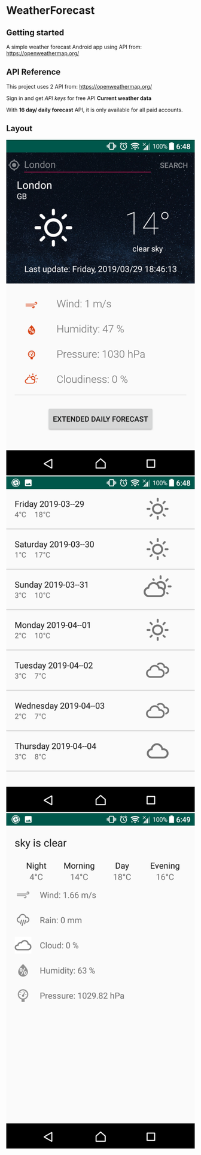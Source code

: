 # WeatherForecast
## Getting started
A simple weather forecast Android app using API from: https://openweathermap.org/
## API Reference
This project uses 2 API from: https://openweathermap.org/

Sign in and get *API keys* for free API **Current weather data**

With **16 day/ daily forecast** API, it is only available for all paid accounts.
## Layout
![activity_main_layout](activity_main.png#thumbnail)
![activity_weather_forecast_layout](activity_weather_forecast.png#thumbnail)
![activity_extended_info_layout](activity_extended_info.png#thumbnail)
